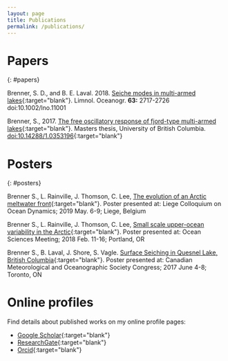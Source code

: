 ```yaml
---
layout: page
title: Publications
permalink: /publications/
---
```


# Papers
{: #papers}

Brenner, S. D., and B. E. Laval. 2018. [Seiche modes in multi-armed lakes](https://doi.org/10.1002/lno.11001){:target="blank"}. Limnol. Oceanogr. **63:** 2717-2726
doi:10.1002/lno.11001

Brenner, S., 2017. [The free oscillatory response of fjord-type multi-armed lakes](/assets/ubc_2017_september_brenner_samuel.pdf){:target="blank"}. Masters thesis, University of British Columbia. [doi:10.14288/1.0353196](https://doi.org/10.14288/1.0353196){:target="blank"}

# Posters
{: #posters}

Brenner S., L. Rainville, J. Thomson, C. Lee, [The evolution of an Arctic meltwater front](/assets/Liege2019_poster.pdf){:target="blank"}. Poster presented at: Liege Colloquium on Ocean Dynamics; 2019 May. 6-9; Liege, Belgium

Brenner S., L. Rainville, J. Thomson, C. Lee, [Small scale upper-ocean variability in the Arctic](/assets/OSM2018_poster.pdf){:target="blank"}. Poster presented at: Ocean Sciences Meeting; 2018 Feb. 11-16; Portland, OR

Brenner S., B. Laval, J. Shore, S. Vagle. [Surface Seiching in Quesnel Lake, British Columbia](/assets/CMOS2017_poster.pdf){:target="blank"}. Poster presented at: Canadian Meteorological and Oceanographic Society Congress; 2017 June 4-8; Toronto, ON
<!-- SEE http://cmosarchives.ca/Congress_P_A/program_abstracts2017.pdf (pg.304) 1708011 POSTER SESSION - PART 2 -->

# Online profiles

Find details about published works on my online profile pages:

* [Google Scholar](https://scholar.google.com/citations?user=8G32xLIAAAAJ&hl=en&authuser=2){:target="blank"}
* [ResearchGate](https://www.researchgate.net/profile/Samuel_Brenner){:target="blank"}
* [Orcid](https://orcid.org/0000-0002-0826-1294){:target="blank"}
